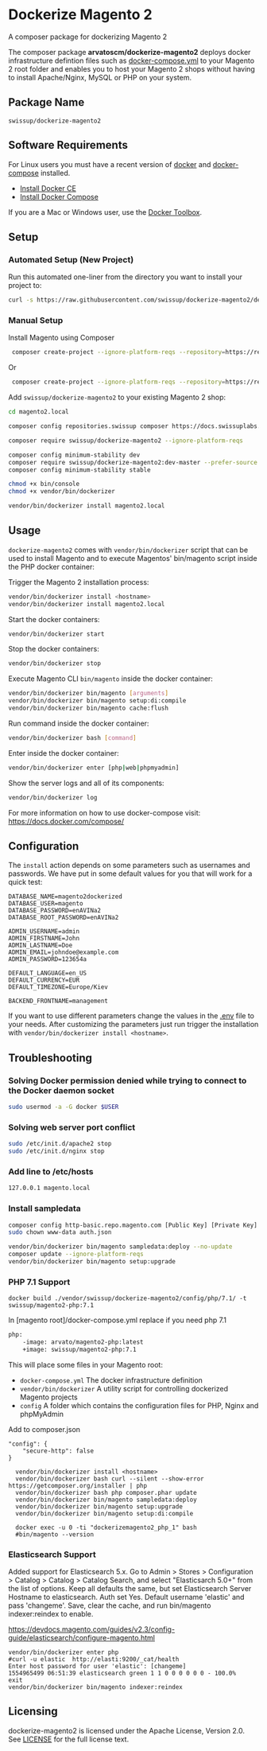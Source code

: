 # Dockerize Magento 2

A composer package for dockerizing Magento 2

The composer package **arvatoscm/dockerize-magento2** deploys docker infrastructure defintion files such as [docker-compose.yml](docker-compose.yml) to your Magento 2 root folder and enables you to host your Magento 2 shops without having to install Apache/Nginx, MySQL or PHP on your system.

## Package Name

`swissup/dockerize-magento2`

## Software Requirements

For Linux users you must have a recent version of [docker](https://github.com/docker/docker/releases) and [docker-compose](https://github.com/docker/compose/releases) installed.

 - [Install Docker CE](https://docs.docker.com/install/linux/docker-ce/ubuntu/#install-docker-ce)
 - [Install Docker Compose](https://docs.docker.com/compose/install/)


If you are a Mac or Windows user, use the [Docker Toolbox](https://www.docker.com/products/docker-toolbox).


## Setup

### Automated Setup (New Project)

Run this automated one-liner from the directory you want to install your project to:

```bash
curl -s https://raw.githubusercontent.com/swissup/dockerize-magento2/develop/bin/onelinesetup | bash -s -- magento2.local 2.3.1
```

### Manual Setup

Install Magento using Composer

```bash
 composer create-project --ignore-platform-reqs --repository=https://repo.magento.com/ magento/project-community-edition magento2.local
```

Or

```bash
 composer create-project --ignore-platform-reqs --repository=https://repo.magento.com/ magento/project-community-edition=2.3.1 magento2.local
```

Add `swissup/dockerize-magento2` to your existing Magento 2 shop:

```bash
cd magento2.local

composer config repositories.swissup composer https://docs.swissuplabs.com/packages/

composer require swissup/dockerize-magento2 --ignore-platform-reqs

composer config minimum-stability dev
composer require swissup/dockerize-magento2:dev-master --prefer-source --ignore-platform-reqs
composer config minimum-stability stable

chmod +x bin/console
chmod +x vendor/bin/dockerizer

vendor/bin/dockerizer install magento2.local
```

## Usage

`dockerize-magento2` comes with `vendor/bin/dockerizer` script that can be used to install Magento and to execute Magentos' bin/magento script inside the PHP docker container:

Trigger the Magento 2 installation process:

```bash
vendor/bin/dockerizer install <hostname>
vendor/bin/dockerizer install magento2.local
```

Start the docker containers:

```bash
vendor/bin/dockerizer start
```

Stop the docker containers:

```bash
vendor/bin/dockerizer stop
```

Execute Magento CLI `bin/magento` inside the docker container:

```bash
vendor/bin/dockerizer bin/magento [arguments]
vendor/bin/dockerizer bin/magento setup:di:compile
vendor/bin/dockerizer bin/magento cache:flush
```

Run command inside the docker container:

```bash
vendor/bin/dockerizer bash [command]
```


Enter inside the docker container:

```bash
vendor/bin/dockerizer enter [php|web|phpmyadmin]
```

Show the server logs and all of its components:

```bash
vendor/bin/dockerizer log
```

For more information on how to use docker-compose visit: https://docs.docker.com/compose/

## Configuration

The `install` action depends on some parameters such as usernames and passwords. We have put in some default values for you that will work for a quick test:

```
DATABASE_NAME=magento2dockerized
DATABASE_USER=magento
DATABASE_PASSWORD=enAVINa2
DATABASE_ROOT_PASSWORD=enAVINa2

ADMIN_USERNAME=admin
ADMIN_FIRSTNAME=John
ADMIN_LASTNAME=Doe
ADMIN_EMAIL=johndoe@example.com
ADMIN_PASSWORD=123654a

DEFAULT_LANGUAGE=en_US
DEFAULT_CURRENCY=EUR
DEFAULT_TIMEZONE=Europe/Kiev

BACKEND_FRONTNAME=management

```

If you want to use different parameters change the values in the [.env](.env) file to your needs.
After customizing the parameters just run trigger the installation with `vendor/bin/dockerizer install <hostname>`.


## Troubleshooting

### Solving Docker permission denied while trying to connect to the Docker daemon socket

```bash
sudo usermod -a -G docker $USER
```

### Solving web server port conflict

```bash
sudo /etc/init.d/apache2 stop
sudo /etc/init.d/nginx stop
```

### Add line to /etc/hosts

```txt
127.0.0.1 magento.local
```

### Install sampledata

```bash
composer config http-basic.repo.magento.com [Public Key] [Private Key]
sudo chown www-data auth.json

vendor/bin/dockerizer bin/magento sampledata:deploy --no-update
composer update --ignore-platform-reqs
vendor/bin/dockerizer bin/magento setup:upgrade 
```

### PHP 7.1 Support

```
docker build ./vendor/swissup/dockerize-magento2/config/php/7.1/ -t swissup/magento2-php:7.1
```

In [magento root]/docker-compose.yml replace if you need php 7.1

```diff
php:
    -image: arvato/magento2-php:latest
    +image: swissup/magento2-php:7.1
```

This will place some files in your Magento root:

- `docker-compose.yml`
The docker infrastructure definition
- `vendor/bin/dockerizer`
A utility script for controlling dockerized Magento projects
- `config`
A folder which contains the configuration files for PHP, Nginx and phpMyAdmin

Add to composer.json

```
"config": {
    "secure-http": false
}
```

```
  vendor/bin/dockerizer install <hostname>
  vendor/bin/dockerizer bash curl --silent --show-error https://getcomposer.org/installer | php
  vendor/bin/dockerizer bash php composer.phar update
  vendor/bin/dockerizer bin/magento sampledata:deploy
  vendor/bin/dockerizer bin/magento setup:upgrade
  vendor/bin/dockerizer bin/magento setup:di:compile

  docker exec -u 0 -ti "dockerizemagento2_php_1" bash
  #bin/magento --version
```


### Elasticsearch Support

Added support for Elasticsearch 5.x. Go to Admin > Stores > Configuration > Catalog > Catalog > Catalog Search, and select "Elasticsarch 5.0+" from the list of options. Keep all defaults the same, but set Elasticsearch Server Hostname to elasticsearch. Auth set Yes. Default username 'elastic' and pass 'changeme'. Save, clear the cache, and run bin/magento indexer:reindex to enable.

https://devdocs.magento.com/guides/v2.3/config-guide/elasticsearch/configure-magento.html

```
vendor/bin/dockerizer enter php
#curl -u elastic  http://elasti:9200/_cat/health
Enter host password for user 'elastic': [changeme]
1554965499 06:51:39 elasticsearch green 1 1 0 0 0 0 0 0 - 100.0%
exit
vendor/bin/dockerizer bin/magento indexer:reindex
```

## Licensing

dockerize-magento2 is licensed under the Apache License, Version 2.0.
See [LICENSE](LICENSE) for the full license text.
